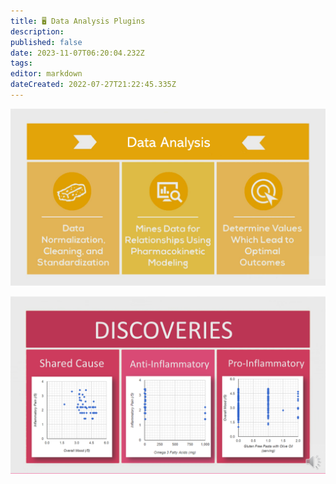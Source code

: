 ```yaml
---
title: 🖥 Data Analysis Plugins
description: 
published: false
date: 2023-11-07T06:20:04.232Z
tags: 
editor: markdown
dateCreated: 2022-07-27T21:22:45.335Z
---
```


![](/assets/data-analysis.PNG)

![](/assets/discovery-scatterplots.PNG)
